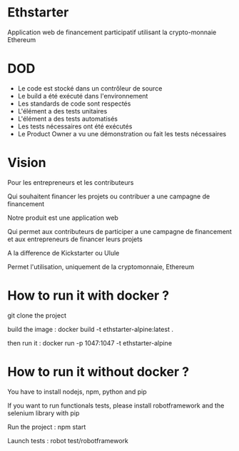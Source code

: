 # Ethstarter

Application web de financement participatif utilisant la crypto-monnaie Ethereum


# DOD
  - Le code est stocké dans un contrôleur de source
  - Le build a été exécuté dans l'environnement
  - Les standards de code sont respectés
  - L'élément a des tests unitaires
  - L'élément a des tests automatisés
  - Les tests nécessaires ont été exécutés
  - Le Product Owner a vu une démonstration ou fait les tests nécessaires
  
# Vision

Pour les entrepreneurs et les contributeurs

Qui souhaitent financer les projets ou contribuer a une campagne de financement

Notre produit est une application web

Qui permet aux contributeurs de participer a une campagne de financement et aux entrepreneurs de financer leurs projets

A la difference de Kickstarter ou Ulule

Permet l'utilisation, uniquement de la cryptomonnaie, Ethereum

# How to run it with docker ?

git clone the project

build the image : docker build -t ethstarter-alpine:latest .

then run it : docker run -p 1047:1047 -t ethstarter-alpine


# How to run it without docker ?

You have to install nodejs, npm, python and pip

If you want to run functionals tests, please install robotframework and the selenium library with pip

Run the project : npm start

Launch tests : robot test/robotframework
